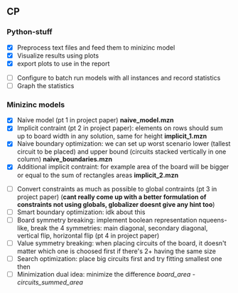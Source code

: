## CP

### Python-stuff
* [x] Preprocess text files and feed them to minizinc model
* [x] Visualize results using plots 
* [x] export plots to use in the report
- [ ]  Configure to batch run models with all instances and record statistics
- [ ]  Graph the statistics

### Minizinc models
* [x] Naive model (pt 1 in project paper) **naive_model.mzn**
* [x] Implicit contraint (pt 2 in project paper): elements on rows should sum up to board width in any solution, same for height **implicit_1.mzn**
* [x] Naive boundary optimization: we can set up worst scenario lower (tallest circuit to be placed) and upper bound (circuits stacked vertically in one column) **naive_boundaries.mzn**
* [x] Additional implicit contraint: for example area of the board will be bigger or equal to the sum of rectangles areas **implicit_2.mzn**
- [ ] Convert constraints as much as possible to global contraints (pt 3 in project paper) (**cant really come up with a better formulation of constraints not using globals, globalizer doesnt give any hint too**)
- [ ] Smart boundary optimization: idk about this
- [ ] Board symmetry breaking: implement boolean representation nqueens-like, break the 4 symmetries: main diagonal, secondary diagonal, vertical flip, horizontal flip (pt 4 in project paper)
- [ ] Value symmetry breaking: when placing circuits of the board, it doesn't matter which one is choosed first if there's 2+ having the same size
- [ ] Search optimization: place big circuits first and try fitting smallest one then
- [ ] Minimization dual idea: minimize the difference *board_area - circuits_summed_area*
